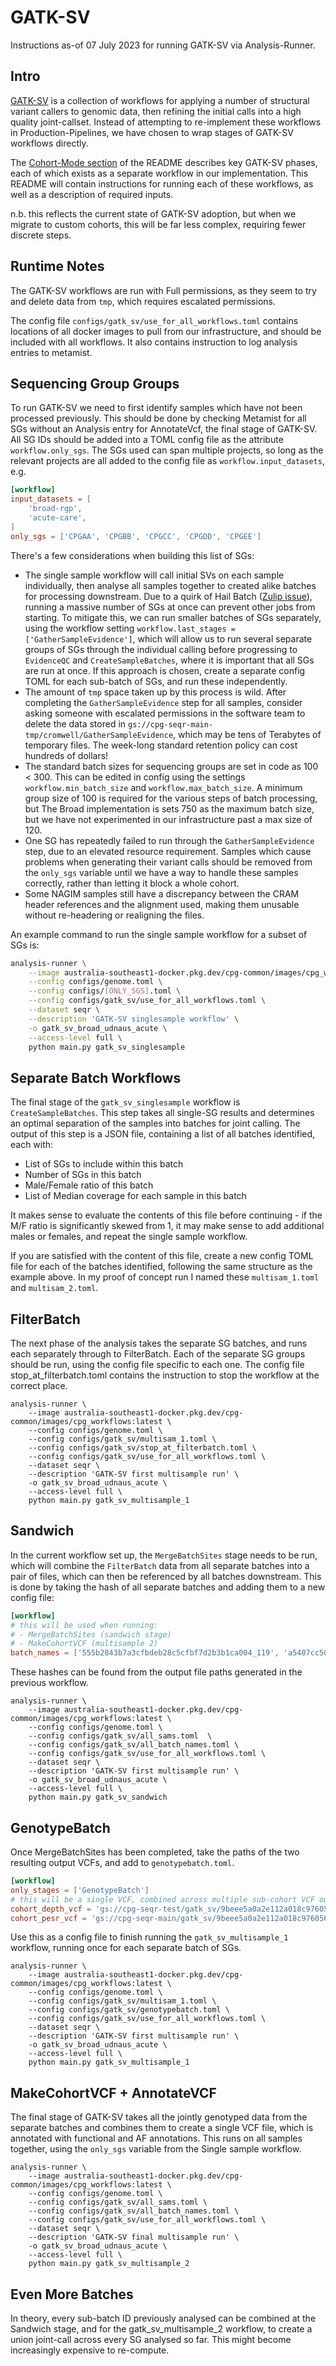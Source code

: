 # GATK-SV

Instructions as-of 07 July 2023 for running GATK-SV via Analysis-Runner.

## Intro

[GATK-SV](https://github.com/broadinstitute/gatk-sv) is a collection of workflows for applying a number of structural
variant callers to genomic data, then refining the initial calls into a high quality joint-callset. Instead of
attempting to re-implement these workflows in Production-Pipelines, we have chosen to wrap stages of GATK-SV workflows
directly.

The [Cohort-Mode section](https://github.com/broadinstitute/gatk-sv#cohort-mode) of the README describes key GATK-SV
phases, each of which exists as a separate workflow in our implementation. This README will contain instructions for
running each of these workflows, as well as a description of required inputs.

n.b. this reflects the current state of GATK-SV adoption, but when we migrate to custom cohorts, this will be far less
complex, requiring fewer discrete steps.

## Runtime Notes

The GATK-SV workflows are run with Full permissions, as they seem to try and delete data from `tmp`, which requires
escalated permissions.

The config file `configs/gatk_sv/use_for_all_workflows.toml` contains locations of all docker images to pull from our
infrastructure, and should be included with all workflows. It also contains instruction to log analysis entries to
metamist.

## Sequencing Group Groups

To run GATK-SV we need to first identify samples which have not been processed previously. This should be done by
checking Metamist for all SGs without an Analysis entry for AnnotateVcf, the final stage of GATK-SV. All SG IDs
should be added into a TOML config file as the attribute `workflow.only_sgs`. The SGs used can span multiple projects,
so long as the relevant projects are all added to the config file as `workflow.input_datasets`, e.g.

```toml
[workflow]
input_datasets = [
    'broad-rgp',
    'acute-care',
]
only_sgs = ['CPGAA', 'CPGBB', 'CPGCC', 'CPGDD', 'CPGEE']
```

There's a few considerations when building this list of SGs:

- The single sample workflow will call initial SVs on each sample individually, then analyse all samples together
  to created alike batches for processing downstream. Due to a quirk of Hail Batch ([Zulip issue](https://hail.zulipchat.com/#narrow/stream/223457-Hail-Batch-support/topic/Huge.20Network.20Setup.20Times)),
  running a massive number of SGs at once can prevent other jobs from starting. To mitigate this, we can run smaller
  batches of SGs separately, using the workflow setting `workflow.last_stages = ['GatherSampleEvidence']`, which will
  allow us to run several separate groups of SGs through the individual calling before progressing to `EvidenceQC` and
  `CreateSampleBatches`, where it is important that all SGs are run at once. If this approach is chosen, create a separate
  config TOML for each sub-batch of SGs, and run these independently.
- The amount of `tmp` space taken up by this process is wild. After completing the `GatherSampleEvidence` step for all
  samples, consider asking someone with escalated permissions in the software team to delete the data stored in
  `gs://cpg-seqr-main-tmp/cromwell/GatherSampleEvidence`, which may be tens of Terabytes of temporary files. The week-long
  standard retention policy can cost hundreds of dollars!
- The standard batch sizes for sequencing groups are set in code as 100 < 300. This can be edited in config using the
  settings `workflow.min_batch_size` and `workflow.max_batch_size`. A minimum group size of 100 is required for the
  various steps of batch processing, but The Broad implementation is sets 750 as the maximum batch size, but we have not
  experimented in our infrastructure past a max size of 120.
- One SG has repeatedly failed to run through the `GatherSampleEvidence` step, due to an elevated resource requirement.
  Samples which cause problems when generating their variant calls should be removed from the `only_sgs` variable until
  we have a way to handle these samples correctly, rather than letting it block a whole cohort.
- Some NAGIM samples still have a discrepancy between the CRAM header references and the alignment used, making them
  unusable without re-headering or realigning the files.

An example command to run the single sample workflow for a subset of SGs is:

```bash
analysis-runner \
    --image australia-southeast1-docker.pkg.dev/cpg-common/images/cpg_workflows:latest \
    --config configs/genome.toml \
    --config configs/[ONLY_SGS].toml \
    --config configs/gatk_sv/use_for_all_workflows.toml \
    --dataset seqr \
    --description 'GATK-SV singlesample workflow' \
    -o gatk_sv_broad_udnaus_acute \
    --access-level full \
    python main.py gatk_sv_singlesample
```

## Separate Batch Workflows

The final stage of the `gatk_sv_singlesample` workflow is `CreateSampleBatches`. This step takes all single-SG results
and determines an optimal separation of the samples into batches for joint calling. The output of this step is a JSON
file, containing a list of all batches identified, each with:

- List of SGs to include within this batch
- Number of SGs in this batch
- Male/Female ratio of this batch
- List of Median coverage for each sample in this batch

It makes sense to evaluate the contents of this file before continuing - if the M/F ratio is significantly skewed from
1, it may make sense to add additional males or females, and repeat the single sample workflow.

If you are satisfied with the content of this file, create a new config TOML file for each of the batches identified,
following the same structure as the example above. In my proof of concept run I named these `multisam_1.toml` and
`multisam_2.toml`.

## FilterBatch

The next phase of the analysis takes the separate SG batches, and runs each separately through to FilterBatch. Each of
the separate SG groups should be run, using the config file specific to each one. The config file stop_at_filterbatch.toml
contains the instruction to stop the workflow at the correct place.

```commandline
analysis-runner \
    --image australia-southeast1-docker.pkg.dev/cpg-common/images/cpg_workflows:latest \
    --config configs/genome.toml \
    --config configs/gatk_sv/multisam_1.toml \
    --config configs/gatk_sv/stop_at_filterbatch.toml \
    --config configs/gatk_sv/use_for_all_workflows.toml \
    --dataset seqr \
    --description 'GATK-SV first multisample run' \
    -o gatk_sv_broad_udnaus_acute \
    --access-level full \
    python main.py gatk_sv_multisample_1
```

## Sandwich

In the current workflow set up, the `MergeBatchSites` stage needs to be run, which will combine the `FilterBatch` data
from all separate batches into a pair of files, which can then be referenced by all batches downstream. This is done by
taking the hash of all separate batches and adding them to a new config file:

```toml
[workflow]
# this will be used when running:
# - MergeBatchSites (sandwich stage)
# - MakeCohortVCF (multisample 2)
batch_names = ['555b2843b7a3cfbdeb28c5cfbf7d2b3b1ca004_119', 'a5407cc508c8f25f960e1b52be1f31e740d289_119']
```

These hashes can be found from the output file paths generated in the previous workflow.

```commandline
analysis-runner \
    --image australia-southeast1-docker.pkg.dev/cpg-common/images/cpg_workflows:latest \
    --config configs/genome.toml \
    --config configs/gatk_sv/all_sams.toml  \
    --config configs/gatk_sv/all_batch_names.toml \
    --config configs/gatk_sv/use_for_all_workflows.toml \
    --dataset seqr \
    --description 'GATK-SV first multisample run' \
    -o gatk_sv_broad_udnaus_acute \
    --access-level full \
    python main.py gatk_sv_sandwich
```

## GenotypeBatch

Once MergeBatchSites has been completed, take the paths of the two resulting output VCFs, and add to `genotypebatch.toml`.

```toml
[workflow]
only_stages = ['GenotypeBatch']
# this will be a single VCF, combined across multiple sub-cohort VCF outputs
cohort_depth_vcf = 'gs://cpg-seqr-test/gatk_sv/9beee5a0a2e112a018c97605699792d8082181_238/MergeBatchSites/cohort_depth.vcf.gz'
cohort_pesr_vcf = 'gs://cpg-seqr-main/gatk_sv/9beee5a0a2e112a018c97605699792d8082181_238/MergeBatchSites/cohort_pesr.vcf.gz'
```

Use this as a config file to finish running the `gatk_sv_multisample_1` workflow, running once for each separate batch of
SGs.

```commandline
analysis-runner \
    --image australia-southeast1-docker.pkg.dev/cpg-common/images/cpg_workflows:latest \
    --config configs/genome.toml \
    --config configs/gatk_sv/multisam_1.toml \
    --config configs/gatk_sv/genotypebatch.toml \
    --config configs/gatk_sv/use_for_all_workflows.toml \
    --dataset seqr \
    --description 'GATK-SV first multisample run' \
    -o gatk_sv_broad_udnaus_acute \
    --access-level full \
    python main.py gatk_sv_multisample_1
```

## MakeCohortVCF + AnnotateVCF

The final stage of GATK-SV takes all the jointly genotyped data from the separate batches and combines them to create
a single VCF file, which is annotated with functional and AF annotations. This runs on all samples together, using the
`only_sgs` variable from the Single sample workflow.

```commandline
analysis-runner \
    --image australia-southeast1-docker.pkg.dev/cpg-common/images/cpg_workflows:latest \
    --config configs/genome.toml \
    --config configs/gatk_sv/all_sams.toml \
    --config configs/gatk_sv/all_batch_names.toml \
    --config configs/gatk_sv/use_for_all_workflows.toml \
    --dataset seqr \
    --description 'GATK-SV final multisample run' \
    -o gatk_sv_broad_udnaus_acute \
    --access-level full \
    python main.py gatk_sv_multisample_2
```

## Even More Batches

In theory, every sub-batch ID previously analysed can be combined at the Sandwich stage, and for the gatk_sv_multisample_2
workflow, to create a union joint-call across every SG analysed so far. This might become increasingly expensive to
re-compute.
